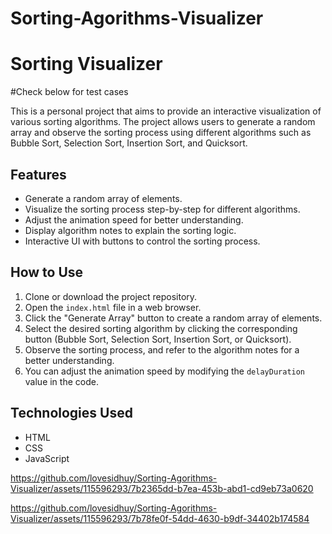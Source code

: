 # Sorting-Agorithms-Visualizer
# Sorting Visualizer
#Check below for test cases

This is a personal project that aims to provide an interactive visualization of various sorting algorithms. The project allows users to generate a random array and observe the sorting process using different algorithms such as Bubble Sort, Selection Sort, Insertion Sort, and Quicksort.

## Features

- Generate a random array of elements.
- Visualize the sorting process step-by-step for different algorithms.
- Adjust the animation speed for better understanding.
- Display algorithm notes to explain the sorting logic.
- Interactive UI with buttons to control the sorting process.

## How to Use

1. Clone or download the project repository.
2. Open the `index.html` file in a web browser.
3. Click the "Generate Array" button to create a random array of elements.
4. Select the desired sorting algorithm by clicking the corresponding button (Bubble Sort, Selection Sort, Insertion Sort, or Quicksort).
5. Observe the sorting process, and refer to the algorithm notes for a better understanding.
6. You can adjust the animation speed by modifying the `delayDuration` value in the code.

## Technologies Used

- HTML
- CSS
- JavaScript

https://github.com/lovesidhuy/Sorting-Agorithms-Visualizer/assets/115596293/7b2365dd-b7ea-453b-abd1-cd9eb73a0620



https://github.com/lovesidhuy/Sorting-Agorithms-Visualizer/assets/115596293/7b78fe0f-54dd-4630-b9df-34402b174584

